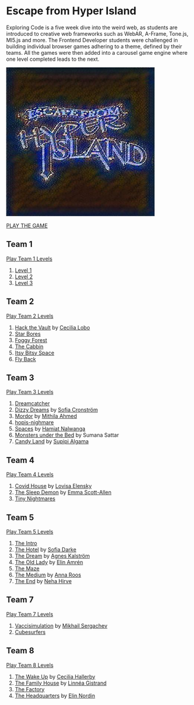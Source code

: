 # Escape from Hyper Island

Exploring Code is a five week dive into the weird web, as students are introduced to creative web frameworks such as WebAR, A-Frame, Tone.js, Ml5.js and more. The Frontend Developer students were challenged in building individual browser games adhering to a theme, defined by their teams. All the games were then added into a carousel game engine where one level completed leads to the next.

![](cover.jpeg)

[PLAY THE GAME](https://escapefromhyperisland.github.io/game/)

## Team 1

[Play Team 1 Levels](https://escapefromhyperisland.github.io/game/?world=1)

1. [Level 1](https://escapefromhyperisland.github.io/adobe-world/level-1)
2. [Level 2](https://escape-from-hi.herokuapp.com/)
3. [Level 3](https://matildabjorken.github.io/level3/)

## Team 2

[Play Team 2 Levels](https://escapefromhyperisland.github.io/game/?world=2)

1. [Hack the Vault](https://escapefromhyperisland.github.io/world2-level1/) by [Cecilia Lobo](https://www.linkedin.com/in/cecilialobo/)
2. [Star Bores](https://adam-space-game.netlify.app)
3. [Foggy Forest](https://escapefromhyperisland.github.io/world2-level3/)
4. [The Cabbin](https://escapefromhyperisland.github.io/world2-level4/level-4/)
5. [Itsy Bitsy Space](https://escapefromhyperisland.github.io/world-2/level-5/)
6. [Fly Back](https://hi-22.herokuapp.com/)

## Team 3

[Play Team 3 Levels](https://escapefromhyperisland.github.io/game/?world=3)

1. [Dreamcatcher](https://escapefromhyperisland.github.io/world-3/)
2. [Dizzy Dreams](https://escapefromhyperisland.github.io/dizzy-dream/) by [Sofia Cronström](https://www.linkedin.com/in/sofia-cronstr%C3%B6m-080a4998/)
3. [Mordor](https://escapefromhyperisland.github.io/Mordor/) by [Mithila Ahmed](https://www.linkedin.com/in/mithila-ahmed-aa562353/)
4. [hopis-nighmare](https://hyperhopi.github.io/hopis-nightmare/)
5. [Spaces](https://escapefromhyperisland.github.io/spaces/) by [Hamiat Nalwanga](https://www.linkedin.com/in/hamiat-nalwanga-b5a93bb1/)
6. [Monsters under the Bed](https://escapefromhyperisland.github.io/A-frame-project/) by Sumana Sattar
7. [Candy Land](https://escapefromhyperisland.github.io/candy-world/) by [Supipi Algama](https://www.linkedin.com/in/supipis/)

## Team 4

[Play Team 4 Levels](https://escapefromhyperisland.github.io/game/?world=4)

1. [Covid House](https://escapefromhyperisland.github.io/world-4/level-1/) by [Lovisa Elensky](https://clever-ride-30d95b.netlify.app/)
2. [The Sleep Demon](https://emmy-codes.github.io/puzzle-game/) by [Emma Scott-Allen](https://www.linkedin.com/in/emma-scott-allen-86b7a6140/)
3. [Tiny Nightmares](https://aleksandraastaroth.github.io/tiny-nightmares/)
 
## Team 5

[Play Team 5 Levels](https://escapefromhyperisland.github.io/game/?world=5)

1. [The Intro](https://escapefromhyperisland.github.io/pleasantville/level-0)
2. [The Hotel](https://escapefromhyperisland.github.io/pleasantville/level-1) by [Sofia Darke](https://github.com/sofiadarkeweb)
3. [The Dream](https://escapefromhyperisland.github.io/pleasantville/level-2) by [Agnes Kalström](https://www.agneskalstrom.com/)
4. [The Old Lady](https://escapefromhyperisland.github.io/pleasantville/level-3) by [Elin Amrén](https://github.com/elinamren)
5. [The Maze](https://escapefromhyperisland.github.io/pleasantville/level-4)
6. [The Medium](https://escapefromhyperisland.github.io/pleasantville/level-5) by [Anna Roos](https://github.com/AnnaRoos)
7. [The End](https://escapefromhyperisland.github.io/pleasantville/level-6) by [Neha Hirve](https://nehahirve.github.io/)

## Team 7

[Play Team 7 Levels](https://escapefromhyperisland.github.io/game/?world=7)

1. [Vaccisimulation](https://escapefromhyperisland.github.io/escapeFromHI/) by [Mikhail Sergachev](https://github.com/Mishasergachev)
2. [Cubesurfers](https://escapefromhyperisland.github.io/Cubesurfers/)

## Team 8

[Play Team 8 Levels](https://escapefromhyperisland.github.io/game/?world=8)

1. [The Wake Up](https://escapefromhyperisland.github.io/world-8/cece/) by [Cecilia Hallerby](https://cecilia-hallerby.web.app/)
2. [The Family House](https://escapefromhyperisland.github.io/world8-level2/) by [Linnéa Gistrand](https://linneagistrand.com/)
3. [The Factory](https://escapefromhyperisland.github.io/world-8/malin/)
4. [The Headquarters](https://escapefromhyperisland.github.io/world-8/elin/) by [Elin Nordin](https://elinnordin.com/)
